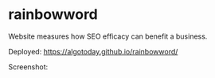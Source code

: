 # rainbowword

Website measures how SEO efficacy can benefit a business. 

Deployed: https://algotoday.github.io/rainbowword/

Screenshot: 

